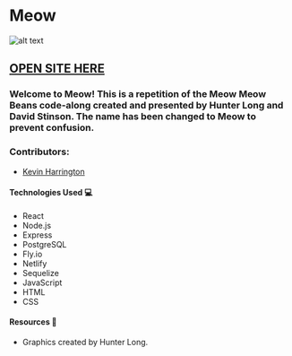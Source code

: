 # Meow
![alt text]('./src/assets/meow_screenshot.png')
## [OPEN SITE HERE](https://viagggi.netlify.app/)

### Welcome to Meow! This is a repetition of the Meow Meow Beans code-along created and presented by Hunter Long and David Stinson.  The name has been changed to Meow to prevent confusion.

### Contributors:

- [Kevin Harrington](https://github.com/kevinharr)


#### Technologies Used 💻
- React
- Node.js
- Express
- PostgreSQL
- Fly.io
- Netlify
- Sequelize
- JavaScript
- HTML 
- CSS

#### Resources 💾
- Graphics created by Hunter Long.

